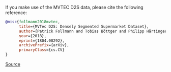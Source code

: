 If you make use of the MVTEC D2S data, please cite the following reference:

``` bibtex
@misc{follmann2018mvtec,
      title={MVTec D2S: Densely Segmented Supermarket Dataset}, 
      author={Patrick Follmann and Tobias Böttger and Philipp Härtinger and Rebecca König and Markus Ulrich},
      year={2018},
      eprint={1804.08292},
      archivePrefix={arXiv},
      primaryClass={cs.CV}
}
```

[Source](https://arxiv.org/abs/1804.08292)
